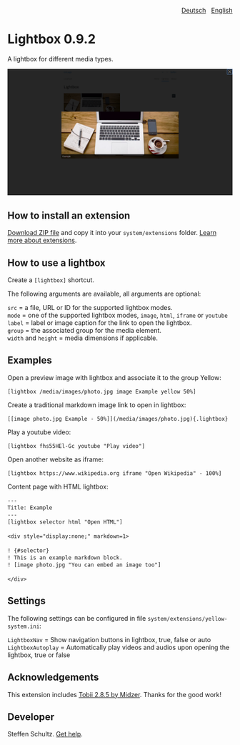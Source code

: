 <p align="right"><a href="README-de.md">Deutsch</a> &nbsp; <a href="README.md">English</a></p>

# Lightbox 0.9.2

A lightbox for different media types. 

<p align="center"><img src="SCREENSHOT.png" alt="Screenshot"></p>

## How to install an extension

[Download ZIP file](https://github.com/schulle4u/yellow-lightbox/archive/refs/heads/main.zip) and copy it into your `system/extensions` folder. [Learn more about extensions](https://github.com/annaesvensson/yellow-update).

## How to use a lightbox

Create a `[lightbox]` shortcut.

The following arguments are available, all arguments are optional:

`src` = a file, URL or ID for the supported lightbox modes.  
`mode` = one of the supported lightbox modes, `image`, `html`, `iframe` or `youtube`  
`label` = label or image caption for the link to open the lightbox.  
`group` = the associated group for the media element.  
`width` and `height` = media dimensions if applicable.

## Examples

Open a preview image with lightbox and associate it to the group Yellow: 

    [lightbox /media/images/photo.jpg image Example yellow 50%]

Create a traditional markdown image link to open in lightbox: 

    [[image photo.jpg Example - 50%]](/media/images/photo.jpg){.lightbox}

Play a youtube video:

    [lightbox fhs55HEl-Gc youtube "Play video"]

Open another website as iframe:

    [lightbox https://www.wikipedia.org iframe "Open Wikipedia" - 100%]

Content page with HTML lightbox:

```
---
Title: Example
---
[lightbox selector html "Open HTML"]

<div style="display:none;" markdown=1>

! {#selector}
! This is an example markdown block.  
! [image photo.jpg "You can embed an image too"]

</div>
```

## Settings

The following settings can be configured in file `system/extensions/yellow-system.ini`: 

`LightboxNav` = Show navigation buttons in lightbox, true, false or auto  
`LightboxAutoplay` = Automatically play videos and audios upon opening the lightbox, true or false
 
## Acknowledgements

This extension includes [Tobii 2.8.5 by Midzer](https://github.com/midzer/tobii). Thanks for the good work!

## Developer

Steffen Schultz. [Get help](https://datenstrom.se/yellow/help/).
